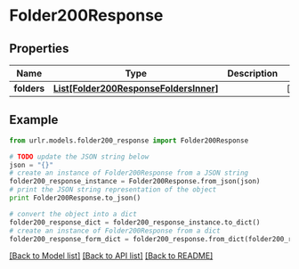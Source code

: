 # Folder200Response


## Properties

Name | Type | Description | Notes
------------ | ------------- | ------------- | -------------
**folders** | [**List[Folder200ResponseFoldersInner]**](Folder200ResponseFoldersInner.md) |  | [optional] 

## Example

```python
from urlr.models.folder200_response import Folder200Response

# TODO update the JSON string below
json = "{}"
# create an instance of Folder200Response from a JSON string
folder200_response_instance = Folder200Response.from_json(json)
# print the JSON string representation of the object
print Folder200Response.to_json()

# convert the object into a dict
folder200_response_dict = folder200_response_instance.to_dict()
# create an instance of Folder200Response from a dict
folder200_response_form_dict = folder200_response.from_dict(folder200_response_dict)
```
[[Back to Model list]](../README.md#documentation-for-models) [[Back to API list]](../README.md#documentation-for-api-endpoints) [[Back to README]](../README.md)



